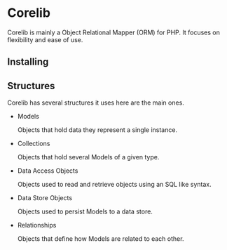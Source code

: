 Corelib
=======

Corelib is mainly a Object Relational Mapper (ORM) for PHP. It focuses on flexibility and ease of use.

Installing
----------

Structures
----------

Corelib has several structures it uses here are the main ones.

* Models

    Objects that hold data they represent a single instance.

* Collections

    Objects that hold several Models of a given type.

* Data Access Objects

    Objects used to read and retrieve objects using an SQL like syntax.

* Data Store Objects

    Objects used to persist Models to a data store.

* Relationships

    Objects that define how Models are related to each other.
